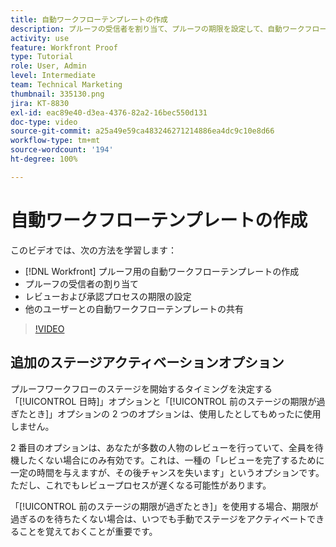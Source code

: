 ```yaml
---
title: 自動ワークフローテンプレートの作成
description: プルーフの受信者を割り当て、プルーフの期限を設定して、自動ワークフローテンプレートを作成する方法について説明します。次に、他のユーザーとテンプレートを共有します。
activity: use
feature: Workfront Proof
type: Tutorial
role: User, Admin
level: Intermediate
team: Technical Marketing
thumbnail: 335130.png
jira: KT-8830
exl-id: eac89e40-d3ea-4376-82a2-16bec550d131
doc-type: video
source-git-commit: a25a49e59ca483246271214886ea4dc9c10e8d66
workflow-type: tm+mt
source-wordcount: '194'
ht-degree: 100%

---
```


# 自動ワークフローテンプレートの作成

このビデオでは、次の方法を学習します：

* [!DNL  Workfront] プルーフ用の自動ワークフローテンプレートの作成
* プルーフの受信者の割り当て
* レビューおよび承認プロセスの期限の設定
* 他のユーザーとの自動ワークフローテンプレートの共有

>[!VIDEO](https://video.tv.adobe.com/v/335130/?quality=12&learn=on)

## 追加のステージアクティベーションオプション

プルーフワークフローのステージを開始するタイミングを決定する「[!UICONTROL 日時]」オプションと「[!UICONTROL 前のステージの期限が過ぎたとき]」オプションの 2 つのオプションは、使用したとしてもめったに使用しません。

2 番目のオプションは、あなたが多数の人物のレビューを行っていて、全員を待機したくない場合にのみ有効です。これは、一種の「レビューを完了するために一定の時間を与えますが、その後チャンスを失います」というオプションです。ただし、これでもレビュープロセスが遅くなる可能性があります。

「[!UICONTROL 前のステージの期限が過ぎたとき]」を使用する場合、期限が過ぎるのを待ちたくない場合は、いつでも手動でステージをアクティベートできることを覚えておくことが重要です。

<!--
Lean More URLs
-->
